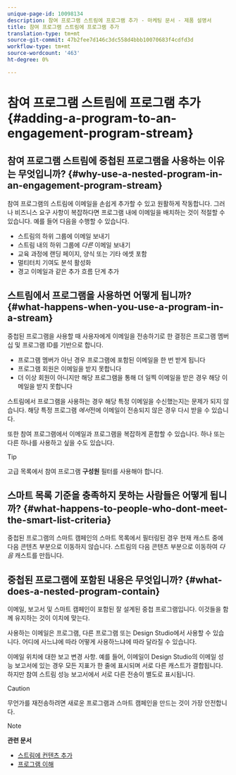 ```yaml
---
unique-page-id: 10098134
description: 참여 프로그램 스트림에 프로그램 추가 - 마케팅 문서 - 제품 설명서
title: 참여 프로그램 스트림에 프로그램 추가
translation-type: tm+mt
source-git-commit: 47b2fee7d146c3dc558d4bbb10070683f4cdfd3d
workflow-type: tm+mt
source-wordcount: '463'
ht-degree: 0%

---
```



# 참여 프로그램 스트림에 프로그램 추가 {#adding-a-program-to-an-engagement-program-stream}

## 참여 프로그램 스트림에 중첩된 프로그램을 사용하는 이유는 무엇입니까? {#why-use-a-nested-program-in-an-engagement-program-stream}

참여 프로그램의 스트림에 이메일을 손쉽게 추가할 수 있고 원활하게 작동합니다. 그러나 비즈니스 요구 사항이 복잡하다면 프로그램 내에 이메일을 배치하는 것이 적절할 수 있습니다. 예를 들어 다음을 수행할 수 있습니다.

* 스트림의 하위 그룹에 이메일 보내기
* 스트림 내의 하위 그룹에 *다른* 이메일 보내기
* 교육 과정에 랜딩 페이지, 양식 또는 기타 에셋 포함
* 멀티터치 기여도 분석 활성화
* 경고 이메일과 같은 추가 흐름 단계 추가

## 스트림에서 프로그램을 사용하면 어떻게 됩니까? {#what-happens-when-you-use-a-program-in-a-stream}

중첩된 프로그램을 사용할 때 사용자에게 이메일을 전송하기로 한 결정은 프로그램 멤버십 및 프로그램 ID를 기반으로 합니다.

* 프로그램 멤버가 아닌 경우 프로그램에 포함된 이메일을 한 번 받게 됩니다
* 프로그램 회원은 이메일을 받지 못합니다
* 더 이상 회원이 아니지만 해당 프로그램을 통해 더 일찍 이메일을 받은 경우 해당 이메일을 받지 못합니다

스트림에서 프로그램을 사용하는 경우 해당 특정 이메일을 수신했는지는 문제가 되지 않습니다. 해당 특정 프로그램 *에서*&#x200B;전에 이메일이 전송되지 않은 경우 다시 받을 수 있습니다.

또한 참여 프로그램에서 이메일과 프로그램을 복잡하게 혼합할 수 있습니다. 하나 또는 다른 하나를 사용하고 싶을 수도 있습니다.

>[!TIP]
>
>고급 목록에서 참여 프로그램 **구성원** 필터를 사용해야 합니다.

## 스마트 목록 기준을 충족하지 못하는 사람들은 어떻게 됩니까? {#what-happens-to-people-who-dont-meet-the-smart-list-criteria}

중첩된 프로그램의 스마트 캠페인의 스마트 목록에서 필터링된 경우 현재 캐스트 중에 다음 콘텐츠 부분으로 이동하지 않습니다. 스트림의 다음 콘텐츠 부분으로 이동하여 *다음* 캐스트를 만듭니다.

## 중첩된 프로그램에 포함된 내용은 무엇입니까? {#what-does-a-nested-program-contain}

이메일, 보고서 및 스마트 캠페인이 포함된 잘 설계된 중첩 프로그램입니다. 이것들을 함께 유지하는 것이 이치에 맞는다.

사용하는 이메일은 프로그램, 다른 프로그램 또는 Design Studio에서 사용할 수 있습니다. 어디에 사느냐에 따라 어떻게 사용하느냐에 따라 달라질 수 있습니다.

이메일 위치에 대한 보고 변경 사항. 예를 들어, 이메일이 Design Studio의 이메일 성능 보고서에 있는 경우 모든 지표가 한 줄에 표시되며 서로 다른 캐스트가 결합됩니다. 하지만 참여 스트림 성능 보고서에서 서로 다른 전송이 별도로 표시됩니다.

>[!CAUTION]
>
>무언가를 재전송하려면 새로운 프로그램과 스마트 캠페인을 만드는 것이 가장 안전합니다.

>[!NOTE]
>
>**관련 문서**
>
>* [스트림에 컨텐츠 추가](add-content-to-a-stream.md)
>* [프로그램 이해](../../../../product-docs/core-marketo-concepts/programs/creating-programs/understanding-programs.md)

>




